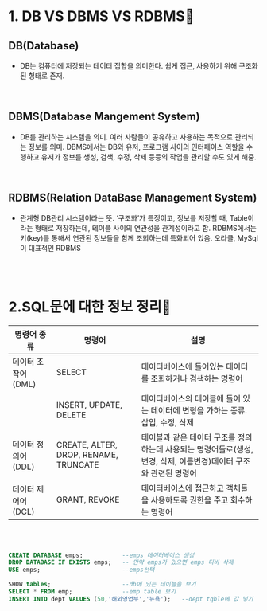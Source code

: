 # 1. DB VS DBMS VS RDBMS💾

## DB(Database)
- DB는 컴퓨터에 저장되는 데이터 집합을 의미한다. 쉽게 접근, 사용하기 위해 구조화된 형태로 존재. 

<br/>

## DBMS(Database Mangement System)
- DB를 관리하는 시스템을 의미. 여러 사람들이 공유하고 사용하는 목적으로 관리되는 정보를 의미. DBMS에서는 DB와 유저, 프로그램 사이의 인터페이스 역할을 수행하고 유저가 정보를 생성, 검색, 수정, 삭제 등등의 작업을 관리할 수도 있게 해줌.

<br/>

## RDBMS(Relation DataBase Management System)
- 관계형 DB관리 시스템이라는 뜻. ‘구조화’가 특징이고, 정보를 저장할 때, Table이라는 형태로 저장하는데, 테이블 사이의 연관성을 관계성이라고 함. RDBMS에서는 키(key)를 통해서 연관된 정보들을 함께 조회하는데 특화되어 있음. 오라클, MySql이 대표적인 RDBMS

<br/>
<br/>


# 2.SQL문에 대한 정보 정리💾
|명령어 종류|명령어|설명
|---|---|---|
|데이터 조작어(DML)|SELECT|데이터베이스에 들어있는 데이터를 조회하거나 검색하는 명령어
||INSERT, UPDATE, DELETE| 데이터베이스의 테이블에 들어 있는 데이터에 변형을 가하는 종류. 삽입, 수정, 삭제
|데이터 정의어(DDL)|CREATE, ALTER, DROP, RENAME, TRUNCATE| 테이블과 같은 데이터 구조를 정의하는데 사용되는 명령어들로(생성, 변경, 삭제, 이름변경)데이터 구조와 관련된 명령어
|데이터 제어어(DCL)|GRANT, REVOKE|데이터베이스에 접근하고 객체들을 사용하도록 권한을 주고 회수하는 명령어
  
<br/>
<br/>



```sql
CREATE DATABASE emps;           --emps 데이터베이스 생성
DROP DATABASE IF EXISTS emps;   -- 만약 emps가 있으면 emps 디비 삭제
USE emps;                       --emps선택

SHOW tables;                    --db에 있는 테이블을 보기
SELECT * FROM emp;              --emp table 보기
INSERT INTO dept VALUES (50,'해외영업부','뉴욕');   --dept tqble에 값 넣기
```